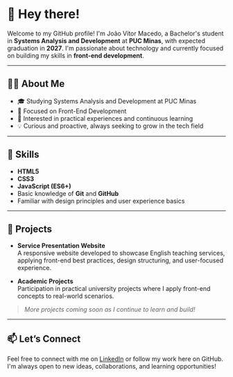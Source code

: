 # 👋 Hey there!

Welcome to my GitHub profile! I'm João Vitor Macedo, a Bachelor's student in **Systems Analysis and Development** at **PUC Minas**, with expected graduation in **2027**. I'm passionate about technology and currently focused on building my skills in **front-end development**.

---

## 👨‍💻 About Me

- 🎓 Studying Systems Analysis and Development at PUC Minas  
- 🎯 Focused on Front-End Development  
- 🚀 Interested in practical experiences and continuous learning  
- 💡 Curious and proactive, always seeking to grow in the tech field  

---

## 🧠 Skills

- **HTML5**  
- **CSS3**  
- **JavaScript (ES6+)**  
- Basic knowledge of **Git** and **GitHub**  
- Familiar with design principles and user experience basics  

---

## 💼 Projects

- **Service Presentation Website**  
  A responsive website developed to showcase English teaching services, applying front-end best practices, design structuring, and user-focused experience.

- **Academic Projects**  
  Participation in practical university projects where I apply front-end concepts to real-world scenarios.

> *More projects coming soon as I continue to learn and build!*

---

## 📫 Let’s Connect

Feel free to connect with me on [LinkedIn](https://www.linkedin.com/in/jo%C3%A3o-vitor-macedo-a3ba71363) or follow my work here on GitHub.  
I'm always open to new ideas, collaborations, and learning opportunities!

